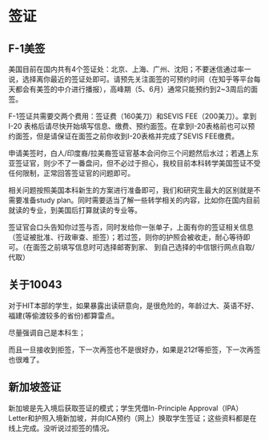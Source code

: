 # 签证

## F-1美签

美国目前在国内共有4个签证处：北京、上海、广州、沈阳；不要迷信通过率一说，选择离你最近的签证处即可。请预先关注面签的可预约时间（在知乎等平台每天都会有美签的中介进行播报），高峰期（5、6月）通常只能预约到2\~3周后的面签。

F-1签证共需要交两个费用：签证费（160美刀）和SEVIS FEE（200美刀）。拿到I-20 表格后请尽快开始填写信息、缴费、预约面签。在拿到I-20表格前也可以预约面签，但是请保证在面签之前你收到I-20表格并完成了SEVIS FEE缴费。

申请美签时，白人/印度裔/拉美裔签证官基本会问你三个问题然后水过；若遇上东亚签证官，则少不了一番盘问，但不必过于担心，我校目前本科转学美国签证不受任何限制，正常回答签证官的问题即可。

相关问题按照美国本科新生的方案进行准备即可，我们和研究生最大的区别就是不需要准备study plan。同时需要适当了解一些转学相关的内容，比如你在国内目前就读的专业，到美国后打算就读的专业等。

签证官会口头告知你过签与否，同时发给你一张单子，上面有你的签证相关信息（签证被批准、行政审查、拒签）；若过签，则你的护照会被收走，耐心等待即可。（在面签之前填写信息时可选择邮寄到家、 到自己选择的中信银行网点自取/代取）



## 关于10043

对于HIT本部的学生，如果暴露出读研意向，是很危险的，年龄过大、英语不好、福建(等偷渡较多的省份)都算雷点。

尽量强调自己是本科生；

而且一旦接收到拒签，下一次再签也不是很好办，如果是212f等拒签，下一次再签也很难了。

## 新加坡签证

新加坡是先入境后获取签证的模式；学生凭借In-Principle Approval（IPA）Letter和护照入境新加坡，并向ICA预约（网上）换取学生签证；这些资料都是在线上完成。没听说过拒签的情况。
